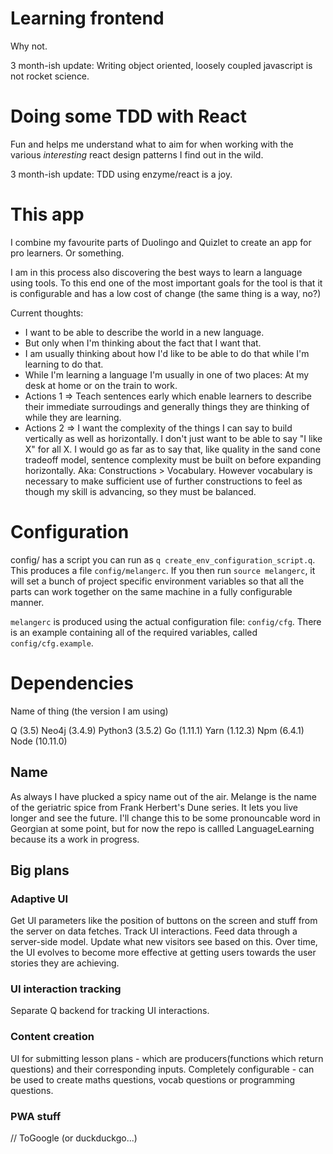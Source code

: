 # Learning frontend

Why not.

3 month-ish update: Writing object oriented, loosely coupled javascript is not
rocket science.

# Doing some TDD with React

Fun and helps me understand what to aim for when working with the various
*interesting* react design patterns I find out in the wild.

3 month-ish update: TDD using enzyme/react is a joy.

# This app

I combine my favourite parts of Duolingo and Quizlet to create an app for
pro learners. Or something.

I am in this process also discovering the best ways to learn a language using
tools. To this end one of the most important goals for the tool is that it is
configurable and has a low cost of change (the same thing is a way, no?)

Current thoughts:
- I want to be able to describe the world in a new language.
- But only when I'm thinking about the fact that I want that.
- I am usually thinking about how I'd like to be able to do that while I'm
learning to do that.
- While I'm learning a language I'm usually in one of two places: At my desk
at home or on the train to work.
- Actions 1 => Teach sentences early which enable learners to describe their
immediate surroudings and generally things they are thinking of while they
are learning.
- Actions 2 => I want the complexity of the things I can say to build
vertically as well as  horizontally. I don't just want to be able to say
"I like X" for all X. I would go as far as to say that, like quality in the
sand cone tradeoff model, sentence complexity must be built on before
expanding horizontally. Aka: Constructions > Vocabulary. However vocabulary is
necessary to make sufficient use of further constructions to feel as though my
skill is advancing, so they must be balanced.

# Configuration

config/ has a script you can run as `q create_env_configuration_script.q`. This
produces a file `config/melangerc`. If you then run `source melangerc`, it will set a bunch
of project specific environment variables so that all the parts can work together
on the same machine in a fully configurable manner.

`melangerc` is produced using the actual configuration file: `config/cfg`.
There is an example containing all of the required variables, called
`config/cfg.example`.

# Dependencies

Name of thing (the version I am using)

Q (3.5)
Neo4j (3.4.9)
Python3 (3.5.2)
Go (1.11.1)
Yarn (1.12.3)
Npm (6.4.1)
Node (10.11.0)

## Name

As always I have plucked a spicy name out of the air. Melange is the name of
the geriatric spice from Frank Herbert's Dune series. It lets you live longer
and see the future. I'll change this to be some pronouncable word in Georgian
at some point, but for now the repo is callled LanguageLearning because its
a work in progress.

## Big plans

### Adaptive UI

Get UI parameters like the position of buttons on the screen and stuff from the
server on data fetches. Track UI interactions. Feed data through a server-side
model. Update what new visitors see based on this. Over time, the UI evolves to
become more effective at getting users towards the user stories they are
achieving.

### UI interaction tracking

Separate Q backend for tracking UI interactions.

### Content creation

UI for submitting lesson plans - which are producers(functions which return
questions) and their corresponding inputs. Completely configurable - can be used
to create maths questions, vocab questions or programming questions.

### PWA stuff

// ToGoogle (or duckduckgo...)
